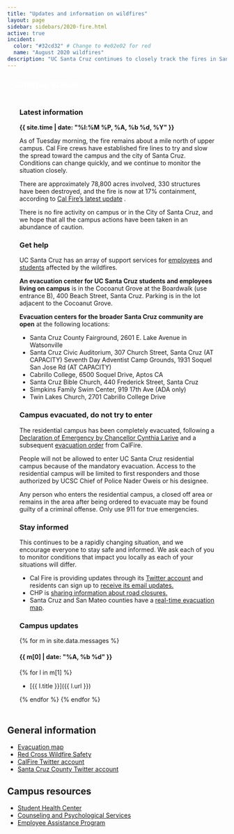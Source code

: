 ```yaml
---
title: "Updates and information on wildfires"
layout: page 
sidebar: sidebars/2020-fire.html
active: true
incident:
  color: "#32cd32" # Change to #e02e02 for red
  name: "August 2020 wildfires"
description: "UC Santa Cruz continues to closely track the fires in Santa Cruz, Santa Clara, and neighboring counties. This event has resulted in multiple evacuations and air quality concerns."
---
```


<section style="border: 4px solid {{ page.incident.color }}; padding: 0; margin: 0 0 2em 0;">
  
  <h2 style="margin: 0 0 .5em 0; background-color: {{ page.incident.color }}; line-height: 1; padding: .5em .5em .45em .5em; color: white;"><i class="far fa-bell"></i> Campus status</h2>

  <div style="padding: .05em 2em .5em 2em;">

### Latest information

<b>{{ site.time | date: "%l:%M %P, %A, %b %d, %Y" }}</b>

As of Tuesday morning, the fire remains about a mile north of upper campus. Cal Fire crews have established fire lines to try and slow the spread toward the campus and the city of Santa Cruz. Conditions can change quickly, and we continue to monitor the situation closely.

There are approximately 78,800 acres involved, 330 structures have been destroyed, and the fire is now at 17% containment, according to [Cal Fire’s latest update](https://files.constantcontact.com/13ae4c7f701/c331c72d-edd3-492f-9648-2be933b8631e.pdf) .

There is no fire activity on campus or in the City of Santa Cruz, and we hope that all the campus actions have been taken in an abundance of caution.

### Get help

UC Santa Cruz has an array of support services for [employees](https://news.ucsc.edu/2020/08/support-services-for-employees-impacted-by-wildfires.html)  and [students](https://news.ucsc.edu/2020/08/you-are-not-alone.html) affected by the wildfires. 

**An evacuation center for UC Santa Cruz students and employees living on campus** is in the Cocoanut Grove at the Boardwalk (use entrance B), 400 Beach Street, Santa Cruz. Parking is in the lot adjacent to the Cocoanut Grove. 

**Evacuation centers for the broader Santa Cruz community are open** at the following locations:

* Santa Cruz County Fairground, 2601 E. Lake Avenue in Watsonville
* Santa Cruz Civic Auditorium, 307 Church Street, Santa Cruz (AT CAPACITY) Seventh Day Adventist Camp Grounds, 1931 Soquel San Jose Rd (AT CAPACITY) 
* Cabrillo College, 6500 Soquel Drive, Aptos CA
* Santa Cruz Bible Church, 440 Frederick Street, Santa Cruz
* Simpkins Family Swim Center, 919 17th Ave (ADA only)
* Twin Lakes Church, 2701 Cabrillo College Drive

### Campus evacuated, do not try to enter

The residential campus has been completely evacuated, following a [Declaration of Emergency by Chancellor Cynthia Larive](https://news.ucsc.edu/2020/08/chancellor-declaration.html) and a subsequent [evacuation order](https://news.ucsc.edu/2020/08/images/calfire-order.pdf) from CalFire. 

People will not be allowed to enter UC Santa Cruz residential campus because of the mandatory evacuation. Access to the residential campus will be limited to first responders and those authorized by UCSC Chief of Police Nader Oweis or his designee.

Any person who enters the residential campus, a closed off area or remains in the area after being ordered to evacuate may be found guilty of a criminal offense. Only use 911 for true emergencies. 

### Stay informed

This continues to be a rapidly changing situation, and we encourage everyone to stay safe and informed. We ask each of you to monitor conditions that impact you locally as each of your situations will differ.

- Cal Fire is providing updates through its [Twitter account](https://twitter.com/CALFIRECZU)  and residents can sign up to [receive its email updates.](https://tinyurl.com/czulightning)
- CHP is [sharing information about road closures.](https://twitter.com/CHPscrz)
- Santa Cruz and San Mateo counties have a [real-time evacuation map](https://www.smco.community.zonehaven.com/).

### Campus updates

{% for m in site.data.messages %}

#### {{ m[0] | date: "%A, %b %d" }}

{% for l in m[1] %}

- [{{ l.title }}]({{ l.url }})

{% endfor %}
{% endfor %}

</div>

</section>

## General information

- [Evacuation map](https://www.smco.community.zonehaven.com)
- [Red Cross Wildfire Safety](https://www.redcross.org/get-help/how-to-prepare-for-emergencies/types-of-emergencies/wildfire.html)
- [CalFire Twitter account](https://twitter.com/CALFIRECZU)
- [Santa Cruz County Twitter account](https://twitter.com/sccounty)

## Campus resources

- [Student Health Center](https://healthcenter.ucsc.edu)
- [Counseling and Psychological Services](https://caps.ucsc.edu)
- [Employee Assistance Program](https://shr.ucsc.edu/benefits/eap/)
